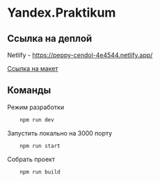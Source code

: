 # Yandex.Praktikum

## Ссылка на деплой
Netlify - https://peppy-cendol-4e4544.netlify.app/

[Ссылка на макет](https://www.figma.com/file/UPVSpyIC7mYpFdmHW6UZyY/%D0%A7%D0%B0%D1%82?node-id=0%3A)
## Команды
Режим разработки
```bash
    npm run dev 
```
Запустить локально на 3000 порту
```bash
    npm run start
```
Собрать проект
```bash
    npm run build
```
